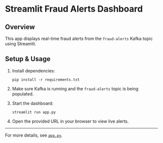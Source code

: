 # Streamlit Fraud Alerts Dashboard

## Overview

This app displays real-time fraud alerts from the `fraud-alerts` Kafka topic using Streamlit.

## Setup & Usage

1. Install dependencies:

   ```
   pip install -r requirements.txt
   ```

2. Make sure Kafka is running and the `fraud-alerts` topic is being populated.

3. Start the dashboard:

   ```
   streamlit run app.py
   ```

4. Open the provided URL in your browser to view live alerts.

---

For more details, see [`app.py`](app.py).
